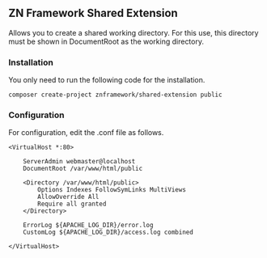 <h2>ZN Framework Shared Extension</h2>
<p>
Allows you to create a shared working directory. For this use, this directory must be shown in DocumentRoot as the working directory.
</p>

<h3>Installation</h3>
<p>
You only need to run the following code for the installation.
</p>

```
composer create-project znframework/shared-extension public
```

<h3>Configuration</h3>
<p>
For configuration, edit the .conf file as follows.
</p>

```
<VirtualHost *:80>

    ServerAdmin webmaster@localhost
    DocumentRoot /var/www/html/public

    <Directory /var/www/html/public>
        Options Indexes FollowSymLinks MultiViews
        AllowOverride All
        Require all granted
    </Directory>

    ErrorLog ${APACHE_LOG_DIR}/error.log
    CustomLog ${APACHE_LOG_DIR}/access.log combined
    
</VirtualHost>
```